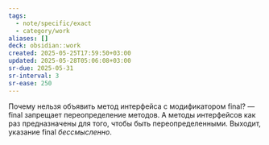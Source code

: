 ```yaml
---
tags:
  - note/specific/exact
  - category/work
aliases: []
deck: obsidian::work
created: 2025-05-25T17:59:50+03:00
updated: 2025-05-28T05:06:08+03:00
sr-due: 2025-05-31
sr-interval: 3
sr-ease: 250
---
```


Почему нельзя объявить метод интерфейса с модификатором final?
—
final запрещает переопределение методов. А методы интерфейсов как раз предназначены для того, чтобы быть переопределенными. Выходит, указание final *бессмысленно*.
